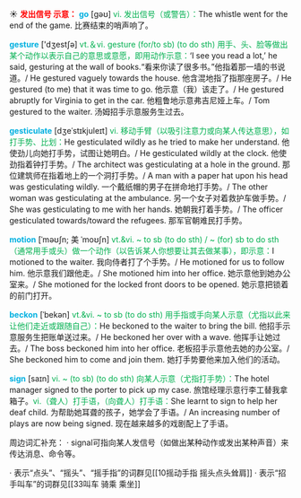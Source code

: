 ☀ <font color="red">**发出信号 示意：**</font>
<font color="sky blue">**go**</font> [ɡəʊ] 
<font color="#00b050">vi. 发出信号（或警告）：</font>The whistle went for the end of the game. 比赛结束的哨声响了。

<font color="sky blue">**gesture**</font> ['dӡestʃə] 
<font color="#00b050">vt.＆vi. gesture (for/to sb) (to do sth) 用手、头、脸等做出某个动作以表示自己的意思或意愿，即用动作示意：</font>‘I see you read a lot,’ he said, gesturing at the wall of books.“看来你读了很多书。”他指着那一墙的书说道。/ He gestured vaguely towards the house. 他含混地指了指那座房子。/ He gestured (to me) that it was time to go. 他示意（我）该走了。/ He gestured abruptly for Virginia to get in the car. 他粗鲁地示意弗吉尼娅上车。/ Tom gestured to the waiter. 汤姆招手示意服务生过去。
                      
<font color="sky blue">**gesticulate**</font> [dʒeˈstɪkjuleɪt]
<font color="#00b050">vi. 移动手臂（以吸引注意力或向某人传达意思），如打手势、比划：</font>He gesticulated wildly as he tried to make her understand. 他使劲儿向她打手势，试图让她明白。/ He gesticulated wildly at the clock. 他使劲指着钟打手势。/ The architect was gesticulating at a hole in the ground. 那位建筑师在指着地上的一个洞打手势。/ A man with a paper hat upon his head was gesticulating wildly. 一个戴纸帽的男子在拼命地打手势。/ The other woman was gesticulating at the ambulance. 另一个女子对着救护车做手势。/ She was gesticulating to me with her hands. 她朝我打着手势。/ The officer gesticulated towards/toward the refugees. 那军官朝难民打手势。

<font color="sky blue">**motion**</font> [ˈməʊʃn; 美 ˈmoʊʃn]
<font color="#00b050">vt.&vi. ~ to sb (to do sth) / ~ (for) sb to do sth（通常用手或头）做一个动作（以告诉某人你想要让其去做某事），即示意：</font>I motioned to the waiter. 我向侍者打了个手势。/ He motioned for us to follow him. 他示意我们跟他走。/ She motioned him into her office. 她示意他到她办公室来。/ She motioned for the locked front doors to be opened. 她示意把锁着的前门打开。           

<font color="sky blue">**beckon**</font> [ˈbekən]
<font color="#00b050">vt.&vi. ~ to sb (to do sth) 用手指或手向某人示意（尤指以此来让他们走近或跟随自己）：</font>He beckoned to the waiter to bring the bill. 他招手示意服务生把账单送过来。/ He beckoned her over with a wave. 他挥手让她过去。/ The boss beckoned him into her office. 老板招手示意他去她的办公室。/ She beckoned him to come and join them. 她打手势要他来加入他们的活动。           

<font color="sky blue">**sign**</font> [saɪn]
<font color="#00b050">vi. ~ (to sb) (to do sth) 向某人示意（尤指打手势）：</font>The hotel manager signed to the porter to pick up my case. 旅馆经理示意行李工替我拿箱子。<font color="#00b050">vi.（聋人）打手语，（向聋人）打手语：</font>She learnt to sign to help her deaf child. 为帮助她耳聋的孩子，她学会了手语。/ An increasing number of plays are now being signed. 现在越来越多的戏剧配上了手语。
           
周边词汇补充：
· signal可指向某人发信号（如做出某种动作或发出某种声音）来传达消息、命令等。

· 表示“点头”、“摇头”、“摇手指”的词群见[[10摇动手指 摇头点头耸肩]]
· 表示“招手叫车”的词群见[[33叫车 骑乘 乘坐]]
